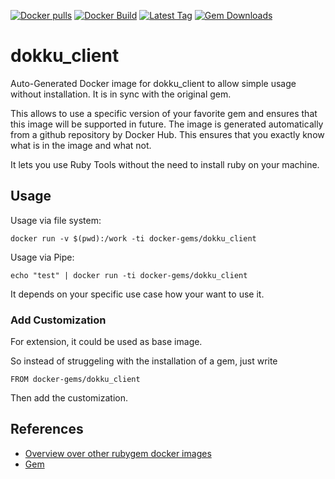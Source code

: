 [![Docker pulls](https://img.shields.io/docker/pulls/rubygem/dokku_client.svg)](https://hub.docker.com/r/rubygem/dokku_client/)
[![Docker Build](https://img.shields.io/docker/automated/rubygem/dokku_client.svg)](https://hub.docker.com/r/rubygem/dokku_client/)
[![Latest Tag](https://img.shields.io/github/tag/docker-rubygem/dokku_client.svg)](https://hub.docker.com/r/rubygem/dokku_client/)
[![Gem Downloads](https://img.shields.io/gem/dt/dokku_client.svg)](https://rubygems.org/gems/dokku_client/)
# dokku_client

Auto-Generated Docker image for dokku_client to allow simple usage without installation.
It is in sync with the original gem.

This allows to use a specific version of your favorite gem and ensures that this image will be supported in future.
The image is generated automatically from a github repository by Docker Hub.
This ensures that you exactly know what is in the image and what not.

It lets you use Ruby Tools without the need to install ruby on your machine.

## Usage

Usage via file system:

`docker run -v $(pwd):/work -ti docker-gems/dokku_client`

Usage via Pipe:

`echo "test" | docker run -ti docker-gems/dokku_client`

It depends on your specific use case how your want to use it.

### Add Customization

For extension, it could be used as base image.

So instead of struggeling with the installation of a gem, just write

`FROM docker-gems/dokku_client`

Then add the customization.

## References

 - [Overview over other rubygem docker images](https://github.com/thinkbot/docker-rubygem)
 - [Gem](https://rubygems.org/gems/dokku_client/)
